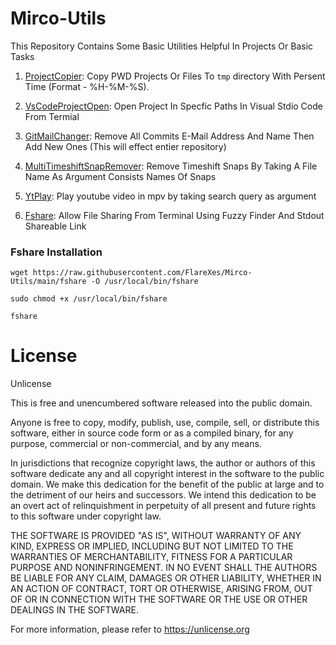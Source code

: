 # Mirco-Utils
This Repository Contains Some Basic Utilities Helpful In Projects Or Basic Tasks

1. [ProjectCopier](https://github.com/FireFlareDb/Mirco-Utils/blob/main/projectCopier): Copy PWD Projects Or Files To `tmp` directory With Persent Time (Format - %H-%M-%S).

2. [VsCodeProjectOpen](https://github.com/FireFlareDb/Mirco-Utils/blob/main/vsCodeProjectOpen): Open Project In Specfic Paths In Visual Stdio Code From Termial

3. [GitMailChanger](https://github.com/FireFlareDb/Mirco-Utils/blob/main/gitMailChanger): Remove All Commits E-Mail Address And Name Then Add New Ones (This will effect entier repository)

4. [MultiTimeshiftSnapRemover](https://github.com/FireFlareDb/Mirco-Utils/blob/main/multiTimeshiftSnapRemover): Remove Timeshift Snaps By Taking A File Name As Argument Consists Names Of Snaps 

5. [YtPlay](https://github.com/FireFlareDb/Mirco-Utils/blob/main/ytplay): Play youtube video in mpv by taking search query as argument

6. [Fshare](https://github.com/FlareXes/Mirco-Utils/blob/main/fshare): Allow File Sharing From Terminal Using Fuzzy Finder And Stdout Shareable Link
### Fshare Installation
```
wget https://raw.githubusercontent.com/FlareXes/Mirco-Utils/main/fshare -O /usr/local/bin/fshare

sudo chmod +x /usr/local/bin/fshare

fshare
```

# License
Unlicense

This is free and unencumbered software released into the public domain.

Anyone is free to copy, modify, publish, use, compile, sell, or
distribute this software, either in source code form or as a compiled
binary, for any purpose, commercial or non-commercial, and by any
means.

In jurisdictions that recognize copyright laws, the author or authors
of this software dedicate any and all copyright interest in the
software to the public domain. We make this dedication for the benefit
of the public at large and to the detriment of our heirs and
successors. We intend this dedication to be an overt act of
relinquishment in perpetuity of all present and future rights to this
software under copyright law.

THE SOFTWARE IS PROVIDED "AS IS", WITHOUT WARRANTY OF ANY KIND,
EXPRESS OR IMPLIED, INCLUDING BUT NOT LIMITED TO THE WARRANTIES OF
MERCHANTABILITY, FITNESS FOR A PARTICULAR PURPOSE AND NONINFRINGEMENT.
IN NO EVENT SHALL THE AUTHORS BE LIABLE FOR ANY CLAIM, DAMAGES OR
OTHER LIABILITY, WHETHER IN AN ACTION OF CONTRACT, TORT OR OTHERWISE,
ARISING FROM, OUT OF OR IN CONNECTION WITH THE SOFTWARE OR THE USE OR
OTHER DEALINGS IN THE SOFTWARE.

For more information, please refer to <https://unlicense.org>
